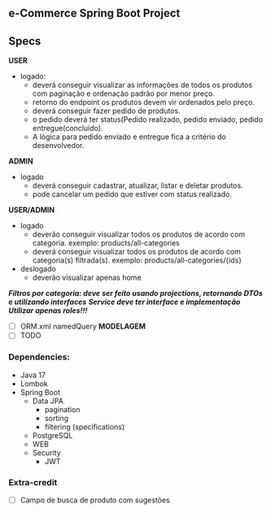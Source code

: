 ## e-Commerce Spring Boot Project

## Specs
**USER**

- logado:
  - deverá conseguir visualizar as informações de todos os produtos com paginação e ordenação padrão por menor preço.
  - retorno do endpoint os produtos devem vir ordenados pelo preço.
  - deverá conseguir fazer pedido de produtos.
  - o pedido deverá ter status(Pedido realizado, pedido enviado, pedido entregue(concluído).
  - A lógica para pedido enviado e entregue fica a critério do desenvolvedor.
  
**ADMIN**
- logado
  - deverá conseguir cadastrar, atualizar, listar e deletar produtos.
  - pode cancelar um pedido que estiver com status realizado.


**USER/ADMIN**
- logado 
  - deverão conseguir visualizar todos os produtos de acordo com categoria. exemplo: products/all-categories
  - deverá conseguir visualizar todos os produtos de acordo com categoria(s) filtrada(s). exemplo: products/all-categories/{ids}
- deslogado
  - deverão visualizar apenas home

***Filtros por categoria: deve ser feito usando projections, retornando DTOs e utilizando interfaces***
***Service deve ter interface e implementação***
***Utilizar apenas roles!!!***

- [ ] ORM.xml namedQuery
**MODELAGEM**
 - [ ] TODO
### Dependencies:
- Java 17
- Lombok
- Spring Boot
  - Data JPA
    - pagination
    - sorting
    - filtering (specifications)
  - PostgreSQL
  - WEB
  - Security
    - JWT
### Extra-credit
- [ ] Campo de busca de produto com sugestões